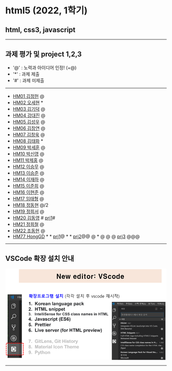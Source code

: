 # html5 (2022, 1학기)
## html, css3, javascript
---
## 과제 평가 및 project 1,2,3
- '@' : 노력과 아이디어 인정! (+@)
- '*' : 과제 제출 
- '#' : 과제 미제출 
***
- [HM01	김정헌](https://github.com/jhkedwardkim/HM01) @
- [HM02	오세현](https://github.com/Ohsaehyeon/hm02) *
- [HM03	김기덕](https://github.com/DDUCKI/hm03) @
- [HM04	강대진](https://github.com/ijdaejin/HM04) @
- [HM05	김성우](https://github.com/Gukdoli/HM05) @
- [HM06	김창연](https://github.com/ckddus/HM06) @
- [HM07	김창욱](https://github.com/HM0007/hm07) @
- [HM08	김태화](https://github.com/TAaHwa/HM08) *
- [HM09	박세훈](https://github.com/uooyas/hm09) @
- [HM10	박신영](https://github.com/zachpaul7/HM10) @
- [HM11	박제홍](https://github.com/qkrwpghd27/HM11) @
- [HM12	이승무](https://github.com/seungmoo2901/HM12) @
- [HM13	이승준](https://github.com/q1w2e3r4god/HM13) @
- [HM14	이재하](https://github.com/wogk0012/hm14) @
- [HM15	이준희](https://github.com/LJunHee/HM15) @
- [HM16	이현준](https://github.com/junlee00/HM16) @
- [HM17	임태형](https://github.com/vmvvmvvmv/HM17) @
- [HM18	정동현](https://github.com/hm18donghyun/HM18) @/2
- [HM19	정희서](https://github.com/HiSeoJeong/HM19) @
- [HM20	김동영](https://github.com/badaral/HM20) # [prj1]()#
- [HM21	정희철](https://github.com/JengHC/hm21) @
- [HM22 조동현](https://github.com/Jodonghyun/HM22) @
- [HM77 HongGD](https://github.com/honggd/hm20) * * [prj1](http://chaos.inje.ac.kr:3030/hm/project/hm20/hm20_rpt01.html)@ * * [prj2](http://chaos.inje.ac.kr:3030/hm/project2/hm20/hm20_rpt02.html)@@ @ * @ @ @ [prj3](http://chaos.inje.ac.kr:3030/hm/project3/hm20/hm20_rpt03.html) @@@
***
## VSCode 확장 설치 안내 

![VSCode 확장 설치 안내](https://github.com/Redwoods/html5/blob/master/vscode_extensions.png)
***
